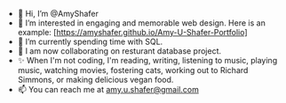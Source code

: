 - 👋 Hi, I’m @AmyShafer
- 👀 I’m interested in engaging and memorable web design. Here is an example: [https://amyshafer.github.io/Amy-U-Shafer-Portfolio]
- 🌱 I’m currently spending time with SQL.
- 💞️ I am now collaborating on resturant database project.
- ✨ When I'm not coding, I'm reading, writing, listening to music, playing music, watching movies, fostering cats, working out to Richard Simmons, or making delicious vegan food.
- 📫 You can reach me at amy.u.shafer@gmail.com

<!---
AmyShafer/AmyShafer is a ✨ special ✨ repository because its `README.md` (this file) appears on your GitHub profile.
You can click the Preview link to take a look at your changes.
--->

